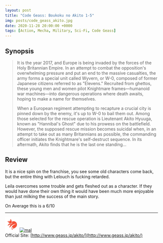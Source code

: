 ```yaml
---
layout: post
title: "Code Geass: Boukoku no Akito 1-5"
img: posts/code_geass_akito.jpg 
date: 2020-11-28 20:00:00 +0000
tags: [Action, Mecha, Military, Sci-Fi, Code Geass]
---
```


## Synopsis
>It is the year 2017, and Europe is being invaded by the forces of the Holy Britannian Empire. In an attempt to combat the opposition's overwhelming pressure and put an end to the massive casualties, the army forms a special unit called Wyvern, or W-0, composed of former Japanese citizens referred to as "Elevens." Recruited from ghettos, these young men and women pilot Knightmare frames—humanoid war machines—into dangerous operations where death awaits, hoping to make a name for themselves.
>
>When a European regiment attempting to recapture a crucial city is pinned down by the enemy, it's up to W-0 to bail them out. Among those selected for the rescue operation is Lieutenant Akito Hyuuga, known as "Hannibal's Ghost" due to his prowess on the battlefield. However, the supposed rescue mission becomes suicidal when, in an attempt to take out as many Britannians as possible, the commanding officer initiates the Knightmare's self-destruct sequence. In its aftermath, Akito finds that he is the last one standing…

## Review
It is a nice spin on the franchise, you see some old characters come back, but the entire thing with Lelouch is fucking retarded.

Leila overcomes some trouble and gets fleshed out as a character. If they would have done their own thing it would have been much more enjoyable than just milking the success of the main story.
   
On Average this is a 6/10

---

[![kitsu](..\assets\img\kitsu.png)](https://kitsu.io/anime/code-geass-akito-the-exiled-1)[![mal](..\assets\img\mal.ico)](https://myanimelist.net/anime.php?id=8888)  
Official Site: [http://www.geass.jp/akito/](http://www.geass.jp/akito/)